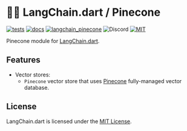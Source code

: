 # 🦜️🔗 LangChain.dart / Pinecone

[![tests](https://img.shields.io/github/actions/workflow/status/davidmigloz/langchain_dart/test.yaml?logo=github&label=tests)](https://github.com/davidmigloz/langchain_dart/actions/workflows/test.yaml)
[![docs](https://img.shields.io/github/actions/workflow/status/davidmigloz/langchain_dart/pages%2Fpages-build-deployment?logo=github&label=docs)](https://github.com/davidmigloz/langchain_dart/actions/workflows/pages/pages-build-deployment)
[![langchain_pinecone](https://img.shields.io/pub/v/langchain_pinecone.svg)](https://pub.dev/packages/langchain_pinecone)
![Discord](https://img.shields.io/discord/1123158322812555295?label=discord)
[![MIT](https://img.shields.io/badge/license-MIT-purple.svg)](https://github.com/davidmigloz/langchain_dart/blob/main/LICENSE)

Pinecone module for [LangChain.dart](https://github.com/davidmigloz/langchain_dart).

## Features

- Vector stores:
    * `Pinecone` vector store that uses [Pinecone](https://www.pinecone.io) 
      fully-managed vector database.

## License

LangChain.dart is licensed under the
[MIT License](https://github.com/davidmigloz/langchain_dart/blob/main/LICENSE).
